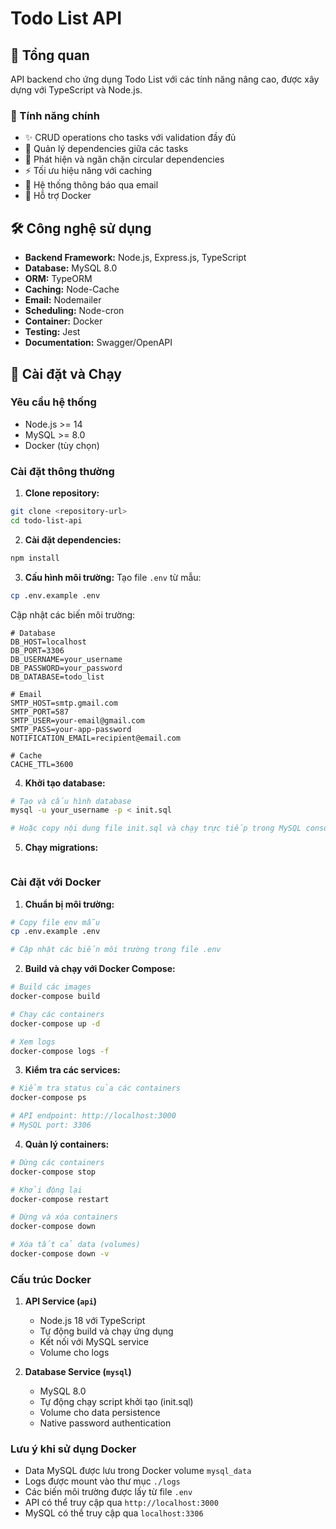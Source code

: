 # Todo List API

## 📝 Tổng quan
API backend cho ứng dụng Todo List với các tính năng nâng cao, được xây dựng với TypeScript và Node.js.

### 🌟 Tính năng chính
- ✨ CRUD operations cho tasks với validation đầy đủ
- 🔄 Quản lý dependencies giữa các tasks
- 🎯 Phát hiện và ngăn chặn circular dependencies
- ⚡ Tối ưu hiệu năng với caching
- 📧 Hệ thống thông báo qua email
- 🐳 Hỗ trợ Docker

## 🛠️ Công nghệ sử dụng

- **Backend Framework:** Node.js, Express.js, TypeScript
- **Database:** MySQL 8.0
- **ORM:** TypeORM
- **Caching:** Node-Cache
- **Email:** Nodemailer
- **Scheduling:** Node-cron
- **Container:** Docker
- **Testing:** Jest
- **Documentation:** Swagger/OpenAPI

## 🚀 Cài đặt và Chạy

### Yêu cầu hệ thống
- Node.js >= 14
- MySQL >= 8.0
- Docker (tùy chọn)

### Cài đặt thông thường

1. **Clone repository:**
```bash
git clone <repository-url>
cd todo-list-api
```

2. **Cài đặt dependencies:**
```bash
npm install
```

3. **Cấu hình môi trường:**
Tạo file `.env` từ mẫu:
```bash
cp .env.example .env
```

Cập nhật các biến môi trường:
```env
# Database
DB_HOST=localhost
DB_PORT=3306
DB_USERNAME=your_username
DB_PASSWORD=your_password
DB_DATABASE=todo_list

# Email
SMTP_HOST=smtp.gmail.com
SMTP_PORT=587
SMTP_USER=your-email@gmail.com
SMTP_PASS=your-app-password
NOTIFICATION_EMAIL=recipient@email.com

# Cache
CACHE_TTL=3600
```

4. **Khởi tạo database:**
```bash
# Tạo và cấu hình database
mysql -u your_username -p < init.sql

# Hoặc copy nội dung file init.sql và chạy trực tiếp trong MySQL console
```

5. **Chạy migrations:**
```
```

### Cài đặt với Docker

1. **Chuẩn bị môi trường:**
```bash
# Copy file env mẫu
cp .env.example .env

# Cập nhật các biến môi trường trong file .env
```

2. **Build và chạy với Docker Compose:**
```bash
# Build các images
docker-compose build

# Chạy các containers
docker-compose up -d

# Xem logs
docker-compose logs -f
```

3. **Kiểm tra các services:**
```bash
# Kiểm tra status của các containers
docker-compose ps

# API endpoint: http://localhost:3000
# MySQL port: 3306
```

4. **Quản lý containers:**
```bash
# Dừng các containers
docker-compose stop

# Khởi động lại
docker-compose restart

# Dừng và xóa containers
docker-compose down

# Xóa tất cả data (volumes)
docker-compose down -v
```

### Cấu trúc Docker

1. **API Service (`api`)**
   - Node.js 18 với TypeScript
   - Tự động build và chạy ứng dụng
   - Kết nối với MySQL service
   - Volume cho logs

2. **Database Service (`mysql`)**
   - MySQL 8.0
   - Tự động chạy script khởi tạo (init.sql)
   - Volume cho data persistence
   - Native password authentication

### Lưu ý khi sử dụng Docker

- Data MySQL được lưu trong Docker volume `mysql_data`
- Logs được mount vào thư mục `./logs`
- Các biến môi trường được lấy từ file `.env`
- API có thể truy cập qua `http://localhost:3000`
- MySQL có thể truy cập qua `localhost:3306`